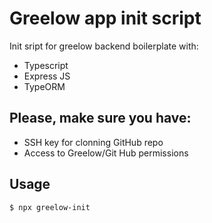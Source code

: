 # Greelow app init script

Init sript for greelow backend boilerplate with:
- Typescript
- Express JS
- TypeORM

## Please, make sure you have:

- SSH key for clonning GitHub repo
- Access to Greelow/Git Hub permissions

## Usage

```bash
$ npx greelow-init
```
